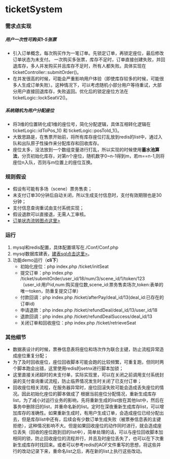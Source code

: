 # ticketSystem
### 需求点实现
##### 用户一次性可购买1-5张票
- 引入订单概念，每次购买作为一笔订单。先锁定订单，再锁定座位，最后修改订单状态为未支付。
一次购买多张票，库存不足时，订单直接创建失败，并回退库存，多人并发购买并且库存不足时，所有人都失败。具体实现在ticketController::submitOrder()。
- 在并发很高的时候，可能会严重影响用户体验（即使库存较多的时候，可能很多人生成订单失败）。这种情况下，可以考虑随机小部分用户等待重试，大部分用户直接回退库存，失败返回。优化后的锁定座位方法在ticketLogic::lockSeatV2()。
##### 系统随机为用户分配座位
- 将3维的位置转化成1维的座位号，简化分配逻辑，具体互相转化逻辑在ticketLogic::idToPos_1() 和 ticketLogic::posToId_1()。
- 大致思路是，在售票开始前，将所有库存座位打乱放到redis的list中，通过入队和出队原子性操作来分配库存和回收库存。
- 座位太多，没法放到一个数组变量进行打乱，所以实现的时候使用**蓄水池算法**，分页初始化库存，对第n个座位，随机数字0~n-1得到m，若m==n-1,则将座位n入队，否则与m位置上的座位互换。
### 规则假设
+ 假设有可能有多场（scene）票务售卖；
+ 未支付订单30分钟后自动关闭，所以生成支付信息时，支付有效期限也是30分钟；
+ 支付信息查询重试由支付系统实现；
+ 假设退款可以直接退，无需人工审核。
+ [订单状态流转图点这里>](https://github.com/pj919715177/ticketSystem/edit/master/deal_state.png "deal_state")
### 运行
1. mysql和redis配置，具体配置填写在./Conf/Conf.php
2. mysql数据库建表，[建表sql点击这里>](https://github.com/pj919715177/ticketSystem/blob/master/sql.md)。
3. 功能demo运行（**cli下**）
    * 初始化座位：php index.php /ticket/initSeat
    * 提交订单：php index.php /ticket/submitOrder/user_id/18/num/3/scene_id/1/token/123 （user_id:用户id,num:购买座位数,scene_id:票务售卖场次,token:表单的唯一token，防重复提交订单）
    * 付款回调：php index.php /ticket/afterPay/deal_id/13(deal_id:已存在的订单id)
    * 申请退款：php index.php /ticket/refundDeal/deal_id/13/user_id/18
    * 退款回调：php index.php /ticket/refundDealSuccess/deal_id/13
    * 关闭订单和回收座位：php index.php /ticket/retrieveSeat
### 其他细节
- 数据表设计的时候，票券信息表将座位和场次作为联合主键，防止流程异常造成座位重复分配；
- 为了及时回收座位，座位回收脚本可能会跑的比较频繁，可重复跑，但同时两个脚本跑会出错，这里使用redis的setnx进行脚本加锁；
- 这里直接关闭超时的未支付单，实际实现里，可以在关闭之前调用支付系统封装的支付查询重试流程，防止临界情况发生时关闭了已支付订单；
- 回收座位相关流程，在服务器异常时，座位回滚失败可能会造成丢失座位的情况。因此初始化座位的脚本做成了 根据当前座位分配情况，重新生成库存list，为了减小对运行业务的影响，先将重新生成的list放在其他list中，然后在事务中删除旧的list，并重命名新的list。定时在深夜重新生成库存list，可以增加库存的准确性。如果重新生成时，有用户生成订单，会造成座位已经分配出去，但是库存list中还有，后续会有少数订单生成失败（被票券信息表的主键拒绝），这种情况影响不大。但是如果回收座位的动作同时进行，就会造成座位丢失（回收的座位跑到旧的list中），简单处理的话，可以与座位回收脚本加相同的锁，防止回收座位的流程并行，并且及时座位丢失了，也可以在下次重新生成库存时找回来。或者可以参考redis的AOF文件重写的思想，将这些并行的改动记录下来，重命名list之后，再在新的list上执行这些改动。
